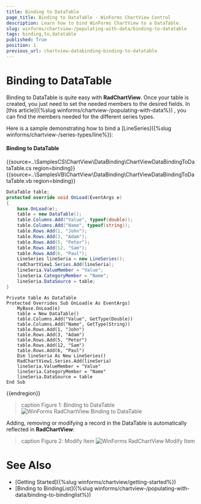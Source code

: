 ```yaml
---
title: Binding to DataTable
page_title: Binding to DataTable - WinForms ChartView Control
description: Learn how to bind WinForms ChartView to a DataTable.
slug: winforms/chartview-/populating-with-data/binding-to-datatable
tags: binding,to,datatable
published: True
position: 1
previous_url: chartview-databinding-binding-to-datatable
---
```


# Binding to DataTable

Binding to DataTable is quite easy with __RadChartView__. Once your table is created, you just need to set the needed members to the desired fields. In [this article]({%slug winforms/chartview-/populating-with-data%}) , you can find the members needed for the different series types.

Here is a sample demonstrating how to bind а [LineSeries]({%slug winforms/chartview-/series-types/line%}): 

#### Binding to DataTable

{{source=..\SamplesCS\ChartView\DataBinding\ChartViewDataBindingToDataTable.cs region=binding}} 
{{source=..\SamplesVB\ChartView\DataBinding\ChartViewDataBindingToDataTable.vb region=binding}}

````C#
DataTable table;
protected override void OnLoad(EventArgs e)
{
    base.OnLoad(e);
    table = new DataTable();
    table.Columns.Add("Value", typeof(double));
    table.Columns.Add("Name", typeof(string));
    table.Rows.Add(1, "John");
    table.Rows.Add(3, "Adam");
    table.Rows.Add(5, "Peter");
    table.Rows.Add(12, "Sam");
    table.Rows.Add(6, "Paul");
    LineSeries lineSeria = new LineSeries();
    radChartView1.Series.Add(lineSeria);
    lineSeria.ValueMember = "Value";
    lineSeria.CategoryMember = "Name";
    lineSeria.DataSource = table;
}

````
````VB.NET
Private table As DataTable
Protected Overrides Sub OnLoad(e As EventArgs)
    MyBase.OnLoad(e)
    table = New DataTable()
    table.Columns.Add("Value", GetType(Double))
    table.Columns.Add("Name", GetType(String))
    table.Rows.Add(1, "John")
    table.Rows.Add(3, "Adam")
    table.Rows.Add(5, "Peter")
    table.Rows.Add(12, "Sam")
    table.Rows.Add(6, "Paul")
    Dim lineSeria As New LineSeries()
    RadChartView1.Series.Add(lineSeria)
    lineSeria.ValueMember = "Value"
    lineSeria.CategoryMember = "Name"
    lineSeria.DataSource = table
End Sub

````

{{endregion}} 

>caption Figure 1: Binding to DataTable
![WinForms RadChartView Binding to DataTable](images/chartview-databinding-binding-to-datatable001.png)

Adding, removing or modifying a record in the DataTable is automatically reflected in __RadChartView__:

>caption Figure 2: Modify Item
![WinForms RadChartView Modify Item](images/chartview-databinding-binding-to-datatable002.png)

# See Also

* [Getting Started]({%slug winforms/chartview/getting-started%})
* [Binding to BindingList]({%slug winforms/chartview-/populating-with-data/binding-to-bindinglist%})
